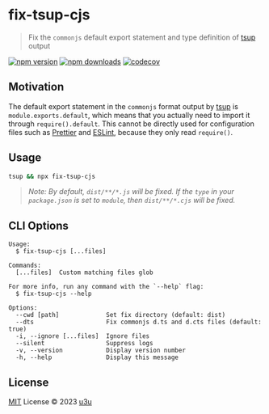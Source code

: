 # fix-tsup-cjs

> Fix the `commonjs` default export statement and type definition of [tsup](https://github.com/egoist/tsup) output

[![npm version](https://badgen.net/npm/v/fix-tsup-cjs)](https://npm.im/fix-tsup-cjs) [![npm downloads](https://badgen.net/npm/dm/fix-tsup-cjs)](https://npm.im/fix-tsup-cjs) [![codecov](https://codecov.io/gh/u3u/fix-tsup-cjs/graph/badge.svg)](https://codecov.io/gh/u3u/fix-tsup-cjs)

## Motivation

The default export statement in the `commonjs` format output by [tsup](https://github.com/egoist/tsup) is `module.exports.default`, which means that you actually need to import it through `require().default`. This cannot be directly used for configuration files such as [Prettier](https://prettier.io/docs/en/configuration.html#basic-configuration) and [ESLint](https://eslint.org/docs/latest/extend/shareable-configs), because they only read `require()`.

## Usage

```sh
tsup && npx fix-tsup-cjs
```

> _Note: By default, `dist/**/*.js` will be fixed. If the `type` in your `package.json` is set to `module`, then `dist/**/*.cjs` will be fixed._

## CLI Options

```
Usage:
  $ fix-tsup-cjs [...files]

Commands:
  [...files]  Custom matching files glob

For more info, run any command with the `--help` flag:
  $ fix-tsup-cjs --help

Options:
  --cwd [path]             Set fix directory (default: dist)
  --dts                    Fix commonjs d.ts and d.cts files (default: true)
  -i, --ignore [...files]  Ignore files
  --silent                 Suppress logs
  -v, --version            Display version number
  -h, --help               Display this message
```

## License

[MIT](./LICENSE) License © 2023 [u3u](https://github.com/u3u)
